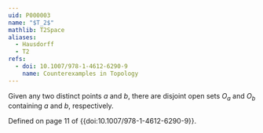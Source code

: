 ```yaml
---
uid: P000003
name: "$T_2$"
mathlib: T2Space
aliases:
  - Hausdorff
  - T2
refs:
  - doi: 10.1007/978-1-4612-6290-9
    name: Counterexamples in Topology
---
```


Given any two distinct points $a$ and $b$, there are disjoint open sets $O_a$ and $O_b$ containing $a$ and $b$, respectively.

Defined on page 11 of {{doi:10.1007/978-1-4612-6290-9}}.
